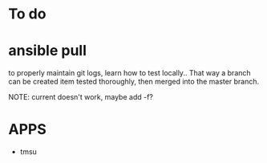 # To do

# ansible pull

to properly maintain git logs, learn how to test locally.. That way 
a branch can be created item tested thoroughly, then merged into the 
master branch.

NOTE: current doesn't work, maybe add -f?


# APPS
- tmsu

